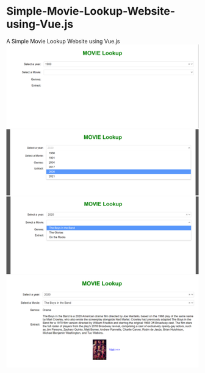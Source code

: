 # Simple-Movie-Lookup-Website-using-Vue.js
A Simple Movie Lookup Website using Vue.js
![Image 1](https://github.com/srividya-sundaravadivelu/Simple-Movie-Lookup-Website-using-Vue.js/blob/main/sc1.png)
![Image 2](https://github.com/srividya-sundaravadivelu/Simple-Movie-Lookup-Website-using-Vue.js/blob/main/sc2.png)
![Image 3](https://github.com/srividya-sundaravadivelu/Simple-Movie-Lookup-Website-using-Vue.js/blob/main/sc3.png)
![Image 4](https://github.com/srividya-sundaravadivelu/Simple-Movie-Lookup-Website-using-Vue.js/blob/main/sc4.png)
